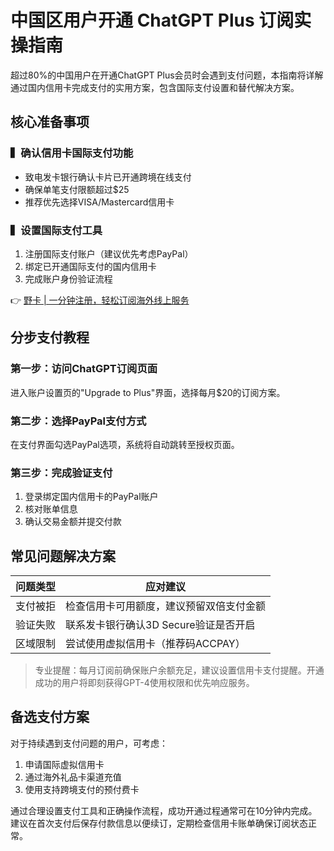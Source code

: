 # 中国区用户开通 ChatGPT Plus 订阅实操指南

超过80%的中国用户在开通ChatGPT Plus会员时会遇到支付问题，本指南将详解通过国内信用卡完成支付的实用方案，包含国际支付设置和替代解决方案。

## 核心准备事项
### ▍确认信用卡国际支付功能
- 致电发卡银行确认卡片已开通跨境在线支付
- 确保单笔支付限额超过$25
- 推荐优先选择VISA/Mastercard信用卡

### ▍设置国际支付工具
1. 注册国际支付账户（建议优先考虑PayPal）
2. 绑定已开通国际支付的国内信用卡
3. 完成账户身份验证流程

👉 [野卡 | 一分钟注册，轻松订阅海外线上服务](https://bbtdd.com/yeka)

## 分步支付教程
### 第一步：访问ChatGPT订阅页面
进入账户设置页的"Upgrade to Plus"界面，选择每月$20的订阅方案。

### 第二步：选择PayPal支付方式
在支付界面勾选PayPal选项，系统将自动跳转至授权页面。

### 第三步：完成验证支付
1. 登录绑定国内信用卡的PayPal账户
2. 核对账单信息
3. 确认交易金额并提交付款

## 常见问题解决方案
| 问题类型 | 应对建议 |
|---------|----------|
| 支付被拒 | 检查信用卡可用额度，建议预留双倍支付金额 |
| 验证失败 | 联系发卡银行确认3D Secure验证是否开启 |
| 区域限制 | 尝试使用虚拟信用卡（推荐码ACCPAY）|

> 专业提醒：每月订阅前确保账户余额充足，建议设置信用卡支付提醒。开通成功的用户将即刻获得GPT-4使用权限和优先响应服务。

## 备选支付方案
对于持续遇到支付问题的用户，可考虑：
1. 申请国际虚拟信用卡
2. 通过海外礼品卡渠道充值
3. 使用支持跨境支付的预付费卡

通过合理设置支付工具和正确操作流程，成功开通过程通常可在10分钟内完成。建议在首次支付后保存付款信息以便续订，定期检查信用卡账单确保订阅状态正常。